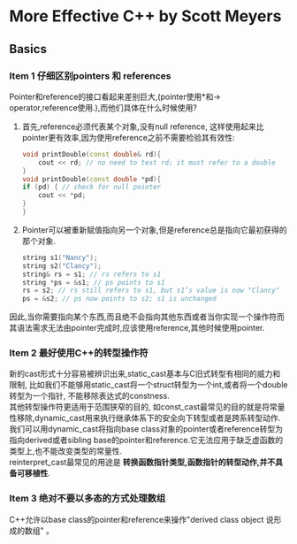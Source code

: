 # More Effective C++ by Scott Meyers

## Basics

### Item 1 仔细区别pointers 和 references

Pointer和reference的接口看起来差别巨大,(pointer使用*和-> operator,reference使用.),而他们具体在什么时候使用?<br>
1. 首先,reference必须代表某个对象,没有null reference, 这样使用起来比pointer更有效率,因为使用reference之前不需要检验其有效性:
    ```C++
    void printDouble(const double& rd){
        cout << rd; // no need to test rd; it must refer to a double
    }
    void printDouble(const double *pd){
    if (pd) { // check for null pointer
        cout << *pd;
    }
    }
    ```
2. Pointer可以被重新赋值指向另一个对象,但是reference总是指向它最初获得的那个对象.
    ```C++
    string s1("Nancy");
    string s2("Clancy");
    string& rs = s1; // rs refers to s1
    string *ps = &s1; // ps points to s1
    rs = s2; // rs still refers to s1, but s1’s value is now "Clancy"
    ps = &s2; // ps now points to s2; s1 is unchanged
    ```
因此,当你需要指向某个东西,而且绝不会指向其他东西或者当你实现一个操作符而其语法需求无法由pointer完成时,应该使用reference,其他时候使用pointer.

### Item 2 最好使用C++的转型操作符

新的cast形式十分容易被辨识出来,static_cast基本与C旧式转型有相同的威力和限制, 比如我们不能够用static_cast将一个struct转型为一个int,或者将一个double转型为一个指针, 不能移除表达式的constness.<br>
其他转型操作符更适用于范围狭窄的目的, 如const_cast最常见的目的就是将常量性移除,dynamic_cast用来执行继承体系下的安全向下转型或者是跨系转型动作.<br>
我们可以用dynamic_cast将指向base class对象的pointer或者reference转型为指向derived或者sibling base的pointer和reference.它无法应用于缺乏虚函数的类型上,也不能改变类型的常量性.<br>
reinterpret_cast最常见的用途是 **转换函数指针类型,函数指针的转型动作,并不具备可移植性**.<br>

### Item 3 绝对不要以多态的方式处理数组

C++允许以base class的pointer和reference来操作"derived class object 说形成的数组" 。